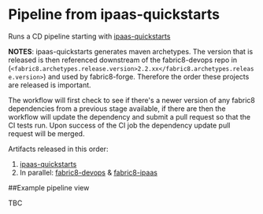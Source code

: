 # Pipeline from ipaas-quickstarts

Runs a CD pipeline starting with [ipaas-quickstarts](https://github.com/fabric8io/ipaas-quickstarts)

__NOTES__: ipaas-quickstarts generates maven archetypes.  The version that is released is then referenced downstream of the fabric8-devops repo in (`<fabric8.archetypes.release.version>2.2.xx</fabric8.archetypes.release.version>`) and used by fabric8-forge.  Therefore the order these projects are released is important.

The workflow will first check to see if there's a newer version of any fabric8 dependencies from a previous stage available, if there are then the workflow will update the dependency and submit a pull request so that the CI tests run.  Upon success of the CI job the dependency update pull request will be merged.

Artifacts released in this order:

1. [ipaas-quickstarts](https://github.com/fabric8io/ipaas-quickstarts)
2. In parallel: [fabric8-devops](https://github.com/fabric8io/fabric8-devops) & [fabric8-ipaas](https://github.com/fabric8io/fabric8-ipaas)

##Example pipeline view

TBC
